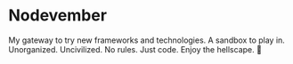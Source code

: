 # Nodevember

My gateway to try new frameworks and technologies.
A sandbox to play in.
Unorganized. Uncivilized. No rules. Just code.
Enjoy the hellscape. 🎉
